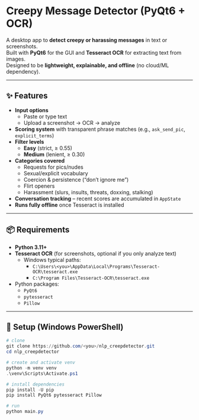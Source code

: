 # Creepy Message Detector (PyQt6 + OCR)

A desktop app to **detect creepy or harassing messages** in text or screenshots.  
Built with **PyQt6** for the GUI and **Tesseract OCR** for extracting text from images.  
Designed to be **lightweight, explainable, and offline** (no cloud/ML dependency).

---

## ✨ Features

- **Input options**
  - Paste or type text
  - Upload a screenshot → OCR → analyze
- **Scoring system** with transparent phrase matches (e.g., `ask_send_pic`, `explicit_terms`)
- **Filter levels**
  - **Easy** (strict, ≥ 0.55)
  - **Medium** (lenient, ≥ 0.30)
- **Categories covered**
  - Requests for pics/nudes  
  - Sexual/explicit vocabulary  
  - Coercion & persistence (“don’t ignore me”)  
  - Flirt openers  
  - Harassment (slurs, insults, threats, doxxing, stalking)  
- **Conversation tracking** – recent scores are accumulated in `AppState`  
- **Runs fully offline** once Tesseract is installed  

---

## 📦 Requirements

- **Python 3.11+**
- **Tesseract OCR** (for screenshots, optional if you only analyze text)  
  - Windows typical paths:  
    - `C:\Users\<you>\AppData\Local\Programs\Tesseract-OCR\tesseract.exe`  
    - `C:\Program Files\Tesseract-OCR\tesseract.exe`
- Python packages:
  - `PyQt6`
  - `pytesseract`
  - `Pillow`

---

## 🚀 Setup (Windows PowerShell)

```powershell
# clone
git clone https://github.com/<you>/nlp_creepdetector.git
cd nlp_creepdetector

# create and activate venv
python -m venv venv
.\venv\Scripts\Activate.ps1

# install dependencies
pip install -U pip
pip install PyQt6 pytesseract Pillow

# run
python main.py
